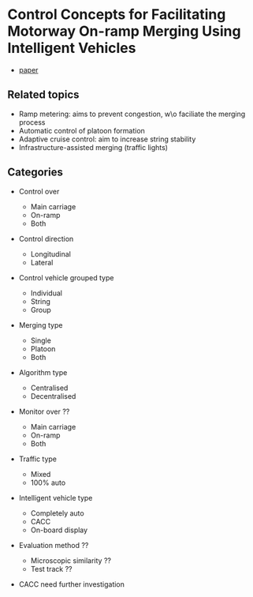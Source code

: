 # Control Concepts for Facilitating Motorway On-ramp Merging Using Intelligent Vehicles
* [paper](https://www.researchgate.net/publication/269418311_Control_Concepts_for_Facilitating_Motorway_On-ramp_Merging_Using_Intelligent_Vehicles)

## Related topics
* Ramp metering: aims to prevent congestion, w\o faciliate the merging process
* Automatic control of platoon formation
* Adaptive cruise control: aim to increase string stability
* Infrastructure-assisted merging (traffic lights)

## Categories
* Control over
    + Main carriage
    + On-ramp
    + Both
* Control direction
    + Longitudinal
    + Lateral
* Control vehicle grouped type
    + Individual
    + String
    + Group
* Merging type
    + Single
    + Platoon
    + Both
* Algorithm type
    + Centralised
    + Decentralised
* Monitor over ??
    + Main carriage
    + On-ramp
    + Both
* Traffic type
    + Mixed
    + 100% auto
* Intelligent vehicle type
    + Completely auto
    + CACC
    + On-board display
* Evaluation method ??
    + Microscopic similarity ??
    + Test track ??

* CACC need further investigation